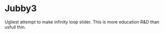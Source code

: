 # Jubby3

Ugliest attempt to make infinity loop slider. This is more education R&D than usfull thin.
